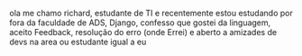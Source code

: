 ola me chamo richard, estudante de TI e recentemente estou estudando por fora da faculdade de ADS, Django, confesso que gostei da linguagem, aceito Feedback, resolução do erro (onde Errei) e aberto a amizades de devs na area ou estudante igual a eu 
